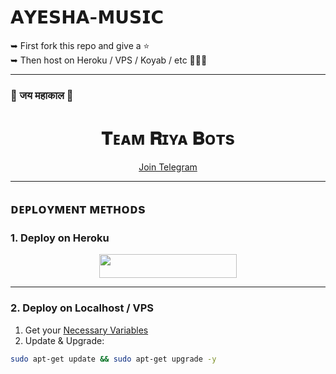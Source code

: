 # 𝗔𝗬𝗘𝗦𝗛𝗔-𝗠𝗨𝗦𝗜𝗖
➥ First fork this repo and give a ⭐  
➥ Then host on Heroku / VPS / Koyab / etc 👨🏻‍💻  

---

### 🚩 जय महाकाल 🚩

<h1 align="center"><b>𝐓ᴇᴀᴍ 𝐑ɪʏᴀ 𝐁ᴏᴛs</b></h1>

<p align="center">
<a href="https://t.me/ll_hunter_lll">Join Telegram</a>
</p>

---

## ᴅᴇᴩʟᴏʏᴍᴇɴᴛ ᴍᴇᴛʜᴏᴅs

### 1. Deploy on Heroku
<p align="center">
<a href="https://dashboard.heroku.com/new?template=https://github.com/kirtigupta66635-del/Kittymusic.git">
<img src="https://img.shields.io/badge/Deploy%20On%20Heroku-green?style=for-the-badge&logo=heroku" width="220" height="38"/>
</a>
</p>

---

### 2. Deploy on Localhost / VPS
1. Get your [Necessary Variables](https://github.com/kirtigupta66635-del/Kittymusic.git)  
2. Update & Upgrade:
```bash
sudo apt-get update && sudo apt-get upgrade -y
